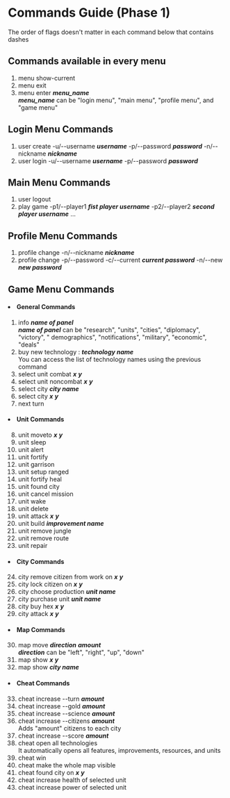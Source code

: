 # Commands Guide (Phase 1)

The order of flags doesn't matter in each command below that contains dashes

## Commands available in every menu

1) menu show-current
2) menu exit
3) menu enter **_menu_name_** <br> **_menu_name_** can be "login menu", "main menu", "profile menu", and "game menu"

## Login Menu Commands

1) user create -u/--username **_username_** -p/--password **_password_** -n/--nickname **_nickname_**
2) user login -u/--username **_username_** -p/--password **_password_**

## Main Menu Commands

1) user logout
2) play game -p1/--player1 **_fist player username_** -p2/--player2 **_second player username_** ...

## Profile Menu Commands

1) profile change -n/--nickname **_nickname_**
2) profile change -p/--password -c/--current **_current password_** -n/--new **_new password_**

## Game Menu Commands

#### <li> General Commands

1) info **_name of panel_** <br> **_name of panel_** can be "research", "units", "cities", "diplomacy", "victory", "
   demographics", "notifications", "military", "economic", "deals"
2) buy new technology : **_technology name_** <br> You can access the list of technology names using the previous
   command
3) select unit combat **_x_** **_y_**
4) select unit noncombat **_x_** **_y_**
5) select city **_city name_**
6) select city **_x_** **_y_**
7) next turn

#### <li> Unit Commands

8) unit moveto **_x_** **_y_**
9) unit sleep
10) unit alert
11) unit fortify
12) unit garrison
13) unit setup ranged
14) unit fortify heal
15) unit found city
16) unit cancel mission
17) unit wake
18) unit delete
19) unit attack **_x_** **_y_**
20) unit build **_improvement name_**
21) unit remove jungle
22) unit remove route
23) unit repair

#### <li> City Commands

24) city remove citizen from work on **_x_** **_y_**
25) city lock citizen on **_x_** **_y_**
26) city choose production **_unit name_**
27) city purchase unit **_unit name_**
28) city buy hex **_x_** **_y_**
29) city attack **_x_** **_y_**

#### <li> Map Commands

30) map move **_direction_** **_amount_** <br> **_direction_** can be "left", "right", "up", "down"
31) map show **_x_** **_y_**
32) map show **_city name_**

#### <li> Cheat Commands

33) cheat increase --turn **_amount_**
34) cheat increase --gold **_amount_**
35) cheat increase --science **_amount_**
36) cheat increase --citizens **_amount_** <br> Adds "amount" citizens to each city
37) cheat increase --score **_amount_**
38) cheat open all technologies <br> It automatically opens all features, improvements, resources, and units
39) cheat win
40) cheat make the whole map visible
41) cheat found city on **_x_** **_y_**
42) cheat increase health of selected unit
43) cheat increase power of selected unit